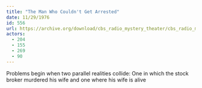 ```yaml
---
title: "The Man Who Couldn't Get Arrested"
date: 11/29/1976
id: 556
url: https://archive.org/download/cbs_radio_mystery_theater/cbs_radio_mystery_theater-0551-0600.zip/cbs_radio_mystery_theater-0551-0600%2Fcbsrmt_0556_the_man_who_couldnt_get_arrested.mp3
actors:
  - 204
  - 155
  - 269
  - 90
---
```

Problems begin when two parallel realities collide: One in which the stock broker murdered his wife and one where his wife is alive